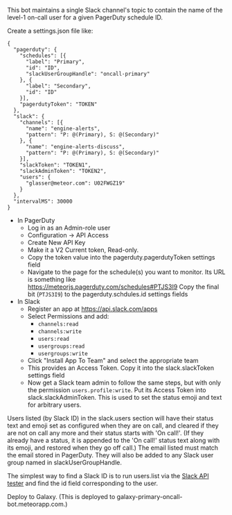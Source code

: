 This bot maintains a single Slack channel's topic to contain the name of the
level-1 on-call user for a given PagerDuty schedule ID.

Create a settings.json file like:

```
{
  "pagerduty": {
    "schedules": [{
      "label": "Primary",
      "id": "ID",
      "slackUserGroupHandle": "oncall-primary"
    }, {
      "label": "Secondary",
      "id": "ID"
    }],
    "pagerdutyToken": "TOKEN"
  },
  "slack": {
    "channels": [{
      "name": "engine-alerts",
      "pattern": "P: @(Primary), S: @(Secondary)"
    }, {
      "name": "engine-alerts-discuss",
      "pattern": "P: @(Primary), S: @(Secondary)"
    }],
    "slackToken": "TOKEN1",
    "slackAdminToken": "TOKEN2",
    "users": {
      "glasser@meteor.com": U02FWGZ19"
    }
  },
  "intervalMS": 30000
}
```

- In PagerDuty
  - Log in as an Admin-role user
  - Configuration -> API Access
  - Create New API Key
  - Make it a V2 Current token, Read-only.
  - Copy the token value into the pagerduty.pagerdutyToken settings field
  - Navigate to the page for the schedule(s) you want to monitor. Its URL is
    something like https://meteorjs.pagerduty.com/schedules#PTJS3I9
    Copy the final bit (`PTJS3I9`) to the pagerduty.schdules.id settings fields
- In Slack
  - Register an app at https://api.slack.com/apps
  - Select Permissions and add:
    - `channels:read`
    - `channels:write`
    - `users:read`
    - `usergroups:read`
    - `usergroups:write`
  - Click "Install App To Team" and select the appropriate team
  - This provides an Access Token. Copy it into the slack.slackToken settings field
  - Now get a Slack team admin to follow the same steps, but with only the
    permission `users.profile:write`. Put its Access Token into
    slack.slackAdminToken. This is used to set the status emoji and text for
    arbitrary users.

Users listed (by Slack ID) in the slack.users section will have their status
text and emoji set as configured when they are on call, and cleared if they are
not on call any more and their status starts with 'On call!'.  (If they already
have a status, it is appended to the 'On call!' status text along with its
emoji, and restored when they go off call.)  The email listed must match the
email stored in PagerDuty.  They will also be added to any Slack user group
named in slackUserGroupHandle.

The simplest way to find a Slack ID is to run users.list via
the [Slack API tester](https://api.slack.com/methods/users.list/test) and find
the id field corresponding to the user.

Deploy to Galaxy.  (This is deployed to galaxy-primary-oncall-bot.meteorapp.com.)

